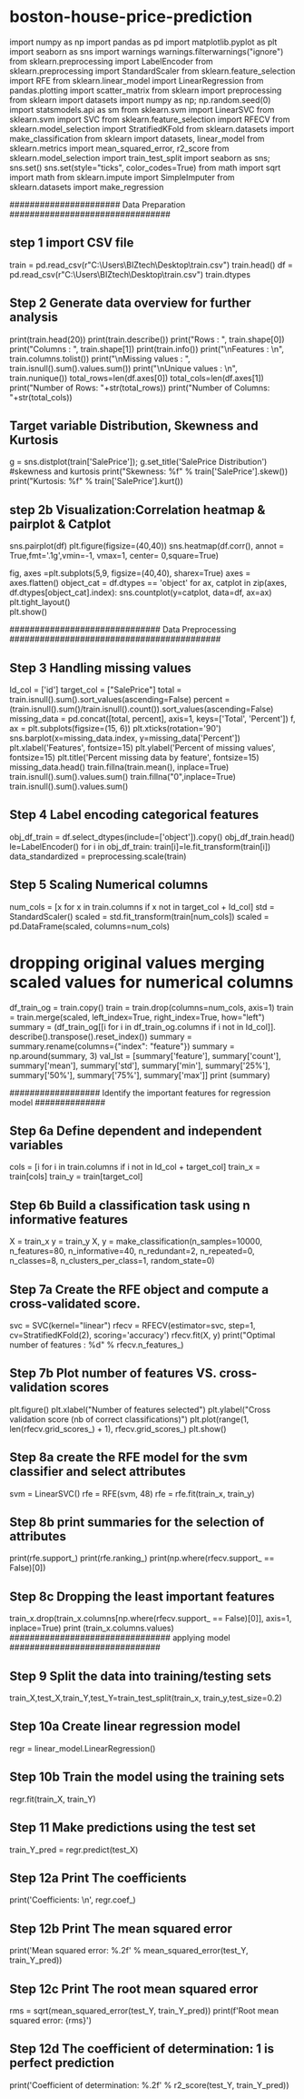 # boston-house-price-prediction
import numpy as np
import pandas as pd
import matplotlib.pyplot as plt
import seaborn as sns
import warnings
warnings.filterwarnings("ignore")
from sklearn.preprocessing import LabelEncoder
from sklearn.preprocessing import StandardScaler
from sklearn.feature_selection import RFE
from sklearn.linear_model import LinearRegression
from pandas.plotting import scatter_matrix
from sklearn import preprocessing
from sklearn import datasets
import numpy as np; np.random.seed(0)
import statsmodels.api as sm
from sklearn.svm import LinearSVC
from sklearn.svm import SVC
from sklearn.feature_selection import RFECV
from sklearn.model_selection import StratifiedKFold
from sklearn.datasets import make_classification
from sklearn import datasets, linear_model
from sklearn.metrics import mean_squared_error, r2_score
from sklearn.model_selection import train_test_split
import seaborn as sns; sns.set()
sns.set(style="ticks", color_codes=True)
from math import sqrt
import math
from sklearn.impute import SimpleImputer
from sklearn.datasets import make_regression


###################### Data Preparation ################################
## step 1  import CSV file
train = pd.read_csv(r"C:\Users\BIZtech\Desktop\train.csv")
train.head()
df = pd.read_csv(r"C:\Users\BIZtech\Desktop\train.csv")
train.dtypes

##  Step 2 Generate data overview for further analysis
print(train.head(20))
print(train.describe())
print("Rows     : ", train.shape[0])
print("Columns  : ", train.shape[1])
print(train.info())
print("\nFeatures : \n", train.columns.tolist())
print("\nMissing values :  ", train.isnull().sum().values.sum())
print("\nUnique values :  \n", train.nunique())
total_rows=len(df.axes[0])
total_cols=len(df.axes[1])
print("Number of Rows: "+str(total_rows))
print("Number of Columns: "+str(total_cols))
## Target variable Distribution, Skewness and Kurtosis
g = sns.distplot(train['SalePrice']);
g.set_title('SalePrice Distribution')
#skewness and kurtosis
print("Skewness: %f" % train['SalePrice'].skew())
print("Kurtosis: %f" % train['SalePrice'].kurt())

## step 2b Visualization:Correlation heatmap & pairplot & Catplot
sns.pairplot(df)
plt.figure(figsize=(40,40))
sns.heatmap(df.corr(), annot = True,fmt='.1g',vmin=-1, vmax=1, center= 0,square=True)

fig, axes =plt.subplots(5,9, figsize=(40,40), sharex=True)
axes = axes.flatten()
object_cat = df.dtypes == 'object'
for ax, catplot in zip(axes, df.dtypes[object_cat].index):
    sns.countplot(y=catplot, data=df, ax=ax)
plt.tight_layout()  
plt.show()



############################## Data Preprocessing ##########################################
## Step 3 Handling missing values
Id_col = ['id']
target_col = ["SalePrice"]
total = train.isnull().sum().sort_values(ascending=False)
percent = (train.isnull().sum()/train.isnull().count()).sort_values(ascending=False)
missing_data = pd.concat([total, percent], axis=1, keys=['Total', 'Percent'])
f, ax = plt.subplots(figsize=(15, 6))
plt.xticks(rotation='90')
sns.barplot(x=missing_data.index, y=missing_data['Percent'])
plt.xlabel('Features', fontsize=15)
plt.ylabel('Percent of missing values', fontsize=15)
plt.title('Percent missing data by feature', fontsize=15)
missing_data.head()
train.fillna(train.mean(), inplace=True)
train.isnull().sum().values.sum()
train.fillna("0",inplace=True)
train.isnull().sum().values.sum()
   
## Step 4 Label encoding categorical features
obj_df_train = df.select_dtypes(include=['object']).copy()
obj_df_train.head()
le=LabelEncoder()
for i in obj_df_train:
    train[i]=le.fit_transform(train[i])
data_standardized = preprocessing.scale(train)

## Step 5 Scaling Numerical columns
num_cols = [x for x in train.columns if x not in target_col + Id_col]
std = StandardScaler()
scaled = std.fit_transform(train[num_cols])
scaled = pd.DataFrame(scaled, columns=num_cols)
# dropping original values merging scaled values for numerical columns
df_train_og = train.copy()
train = train.drop(columns=num_cols, axis=1)
train = train.merge(scaled, left_index=True, right_index=True, how="left")
summary = (df_train_og[[i for i in df_train_og.columns if i not in Id_col]].
           describe().transpose().reset_index())
summary = summary.rename(columns={"index": "feature"})
summary = np.around(summary, 3)
val_lst = [summary['feature'], summary['count'],
           summary['mean'], summary['std'],
           summary['min'], summary['25%'],
           summary['50%'], summary['75%'], summary['max']]
print (summary)

################## Identify the important features for regression model ##############

## Step 6a Define dependent and independent variables
cols = [i for i in train.columns if i not in Id_col + target_col]
train_x = train[cols]
train_y = train[target_col]


## Step 6b Build a classification task using n informative features
X = train_x
y = train_y
X, y = make_classification(n_samples=10000, n_features=80, n_informative=40,
                           n_redundant=2, n_repeated=0, n_classes=8,
                           n_clusters_per_class=1, random_state=0)
## Step 7a Create the RFE object and compute a cross-validated score.
svc = SVC(kernel="linear")
rfecv = RFECV(estimator=svc, step=1, cv=StratifiedKFold(2),
              scoring='accuracy')
rfecv.fit(X, y)
print("Optimal number of features : %d" % rfecv.n_features_)

## Step 7b Plot number of features VS. cross-validation scores
plt.figure()
plt.xlabel("Number of features selected")
plt.ylabel("Cross validation score (nb of correct classifications)")
plt.plot(range(1, len(rfecv.grid_scores_) + 1), rfecv.grid_scores_)
plt.show()

## Step 8a create the RFE model for the svm classifier and select attributes
svm = LinearSVC()
rfe = RFE(svm, 48)
rfe = rfe.fit(train_x, train_y)
## Step 8b print summaries for the selection of attributes
print(rfe.support_)
print(rfe.ranking_)
print(np.where(rfecv.support_ == False)[0])
## Step 8c Dropping the least important features
train_x.drop(train_x.columns[np.where(rfecv.support_ == False)[0]], axis=1, inplace=True)
print (train_x.columns.values)
################################ applying model ##############################

## Step 9 Split the data into training/testing sets
train_X,test_X,train_Y,test_Y=train_test_split(train_x, train_y,test_size=0.2)


## Step 10a Create linear regression model
regr = linear_model.LinearRegression()
## Step 10b Train the model using the training sets
regr.fit(train_X, train_Y)

## Step 11 Make predictions using the test set
train_Y_pred = regr.predict(test_X)
## Step 12a Print The coefficients
print('Coefficients: \n', regr.coef_)
## Step 12b Print The mean squared error
print('Mean squared error: %.2f'
      % mean_squared_error(test_Y, train_Y_pred))
## Step 12c Print The root mean squared error
rms = sqrt(mean_squared_error(test_Y, train_Y_pred))
print(f'Root mean squared error: {rms}')
## Step 12d The coefficient of determination: 1 is perfect prediction
print('Coefficient of determination: %.2f'
      % r2_score(test_Y, train_Y_pred))
